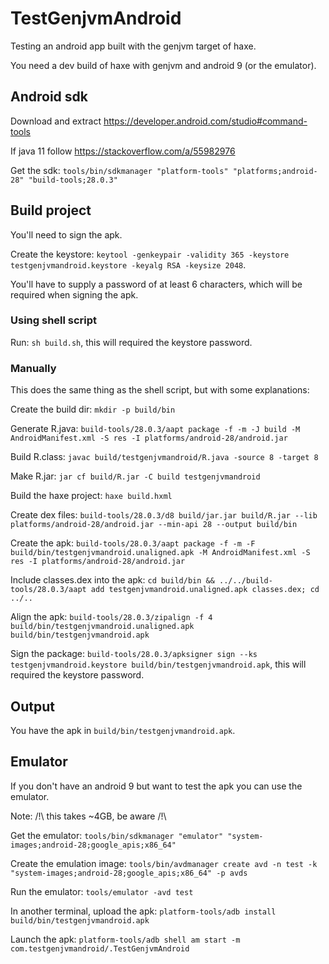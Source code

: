 # TestGenjvmAndroid

Testing an android app built with the genjvm target of haxe.

You need a dev build of haxe with genjvm and android 9 (or the emulator).

## Android sdk

Download and extract https://developer.android.com/studio#command-tools

If java 11 follow https://stackoverflow.com/a/55982976

Get the sdk: `tools/bin/sdkmanager "platform-tools" "platforms;android-28" "build-tools;28.0.3"`

## Build project

You'll need to sign the apk.

Create the keystore: `keytool -genkeypair -validity 365 -keystore testgenjvmandroid.keystore -keyalg RSA -keysize 2048`.

You'll have to supply a password of at least 6 characters, which will be required when signing the apk.

### Using shell script

Run: `sh build.sh`, this will required the keystore password.

### Manually

This does the same thing as the shell script, but with some explanations:

Create the build dir: `mkdir -p build/bin`

Generate R.java: `build-tools/28.0.3/aapt package -f -m -J build -M AndroidManifest.xml -S res -I platforms/android-28/android.jar`

Build R.class: `javac build/testgenjvmandroid/R.java -source 8 -target 8`

Make R.jar: `jar cf build/R.jar -C build testgenjvmandroid`

Build the haxe project: `haxe build.hxml`

Create dex files: `build-tools/28.0.3/d8 build/jar.jar build/R.jar --lib platforms/android-28/android.jar --min-api 28 --output build/bin`

Create the apk: `build-tools/28.0.3/aapt package -f -m -F build/bin/testgenjvmandroid.unaligned.apk -M AndroidManifest.xml -S res -I platforms/android-28/android.jar`

Include classes.dex into the apk: `cd build/bin && ../../build-tools/28.0.3/aapt add testgenjvmandroid.unaligned.apk classes.dex; cd ../..`

Align the apk: `build-tools/28.0.3/zipalign -f 4 build/bin/testgenjvmandroid.unaligned.apk build/bin/testgenjvmandroid.apk`

Sign the package: `build-tools/28.0.3/apksigner sign --ks testgenjvmandroid.keystore build/bin/testgenjvmandroid.apk`, this will required the keystore password.

## Output

You have the apk in `build/bin/testgenjvmandroid.apk`.

## Emulator

If you don't have an android 9 but want to test the apk you can use the emulator.

Note: /!\ this takes ~4GB, be aware /!\

Get the emulator: `tools/bin/sdkmanager "emulator" "system-images;android-28;google_apis;x86_64"`

Create the emulation image: `tools/bin/avdmanager create avd -n test -k "system-images;android-28;google_apis;x86_64" -p avds`

Run the emulator: `tools/emulator -avd test`

In another terminal, upload the apk: `platform-tools/adb install build/bin/testgenjvmandroid.apk`

Launch the apk: `platform-tools/adb shell am start -m com.testgenjvmandroid/.TestGenjvmAndroid`
